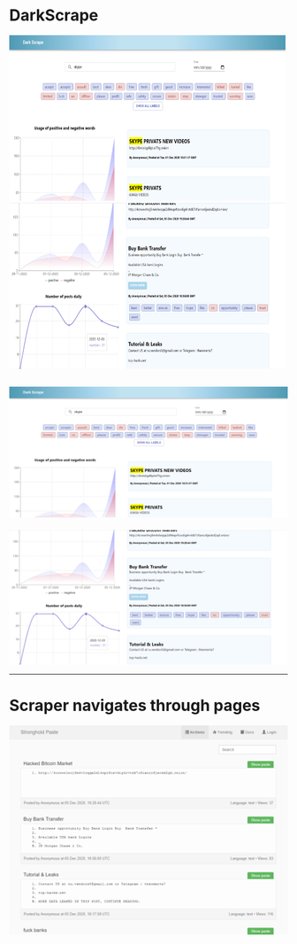 # DarkScrape

<img src="/image_1.png" width="500" height="300"><img src="/image_2.png" width="500" height="300">

![image](/image_1.png)
-----

![image](/image_2.png)

-----

# Scraper navigates through pages
![gif](/scraper/test.gif)
